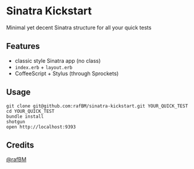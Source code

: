 Sinatra Kickstart
=================


Minimal yet decent Sinatra structure for all your quick tests


## Features

- classic style Sinatra app (no class)
- `index.erb` + `layout.erb`
- CoffeeScript + Stylus (through Sprockets)


## Usage

    git clone git@github.com:rafBM/sinatra-kickstart.git YOUR_QUICK_TEST
    cd YOUR_QUICK_TEST
    bundle install
    shotgun
    open http://localhost:9393


## Credits

[@rafBM](http://twitter.com/rafBM)
